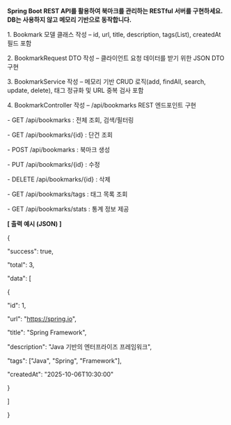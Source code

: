 **Spring Boot REST API를 활용하여 북마크를 관리하는 RESTful 서버를 구현하세요. DB는 사용하지 않고 메모리 기반으로 동작합니다.**

1\. Bookmark 모델 클래스 작성 – id, url, title, description, tags(List), createdAt 필드 포함

2\. BookmarkRequest DTO 작성 – 클라이언트 요청 데이터를 받기 위한 JSON DTO 구현

3\. BookmarkService 작성 – 메모리 기반 CRUD 로직(add, findAll, search, update, delete), 태그 정규화 및 URL 중복 검사 포함

4\. BookmarkController 작성 – /api/bookmarks REST 엔드포인트 구현

\- GET /api/bookmarks : 전체 조회, 검색/필터링

\- GET /api/bookmarks/{id} : 단건 조회

\- POST /api/bookmarks : 북마크 생성

\- PUT /api/bookmarks/{id} : 수정

\- DELETE /api/bookmarks/{id} : 삭제

\- GET /api/bookmarks/tags : 태그 목록 조회

\- GET /api/bookmarks/stats : 통계 정보 제공

**\[ 출력 예시 (JSON) \]**

{

"success": true,

"total": 3,

"data": \[

{

"id": 1,

"url": "<https://spring.io>",

"title": "Spring Framework",

"description": "Java 기반의 엔터프라이즈 프레임워크",

"tags": \["Java", "Spring", "Framework"\],

"createdAt": "2025-10-06T10:30:00"

}

\]

}